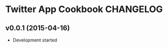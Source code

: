Twitter App Cookbook CHANGELOG
==============================

v0.0.1 (2015-04-16)
-------------------
- Development started
